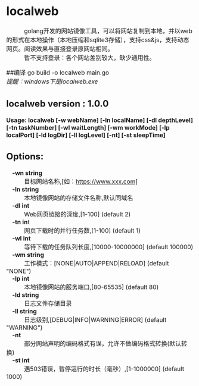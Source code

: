 <font size=3>

# localweb
&emsp;&emsp;&emsp;golang开发的网站镜像工具，可以将网站复制到本地，并以web的形式在本地操作（本地压缩和sqlite3存储），支持css&js，支持动态网页。阅读效果与直接登录原网站相同。   
&emsp;&emsp;&emsp;暂不支持登录：各个网站差别较大，缺少通用性。
  


##编译
go build -o localweb main.go   
*提醒：windows下是localweb.exe*


## localweb version : 1.0.0
**Usage: localweb [-w webName] [-ln localName] [-dl depthLevel] [-tn taskNumber] [-wl waitLength] [-wm workMode] [-lp localPort] [-ld logDir] [-ll logLevel] [-nt] [-st sleepTime]**

## Options:    
  **&emsp;-wn string**    
        &emsp;&emsp;&emsp;目标网站名称,[如：https://www.xxx.com]    
  **&emsp;-ln string**    
        &emsp;&emsp;&emsp;本地镜像网站的存储文件名称,默认同域名    
  **&emsp;-dl int**    
        &emsp;&emsp;&emsp;Web网页链接的深度,[1-100] (default 2)    
  **&emsp;-tn in**t    
        &emsp;&emsp;&emsp;网页下载时的并行任务数,[1-100] (default 1)    
  **&emsp;-wl int**    
        &emsp;&emsp;&emsp;等待下载的任务队列长度,[10000-10000000] (default 100000)    
  **&emsp;-wm string**    
        &emsp;&emsp;&emsp;工作模式：[NONE|AUTO|APPEND|RELOAD] (default "NONE")    
  **&emsp;-lp int**    
        &emsp;&emsp;&emsp;本地镜像网站的服务端口,[80-65535] (default 80)    
  **&emsp;-ld string**    
        &emsp;&emsp;&emsp;日志文件存储目录    
  **&emsp;-ll string**    
        &emsp;&emsp;&emsp;日志级别,[DEBUG|INFO|WARNING|ERROR] (default "WARNING")    
  **&emsp;-nt**    
        &emsp;&emsp;&emsp;部分网站声明的编码格式有误，允许不做编码格式转换(默认转换)    
  **&emsp;-st int**    
        &emsp;&emsp;&emsp;遇503错误，暂停运行的时长（毫秒）,[1-1000000] (default 1000)    

</font>
